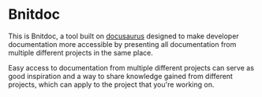 # Bnitdoc

This is Bnitdoc, a tool built on [docusaurus](https://docusaurus.io/) designed to make developer documentation more accessible by presenting all documentation from multiple different projects in the same place.

Easy access to documentation from multiple different projects can serve as good inspiration and a way to share knowledge gained from different projects, which can apply to the project that you're working on.
